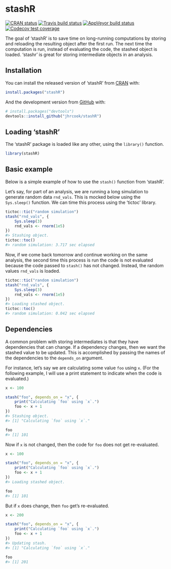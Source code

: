 
<!-- README.md is generated from README.Rmd. Please edit that file -->

# stashR

<!-- badges: start -->

[![CRAN
status](https://www.r-pkg.org/badges/version/stashR)](https://CRAN.R-project.org/package=stashR)
[![Travis build
status](https://travis-ci.org/jhrcook/stashR.svg?branch=master)](https://travis-ci.org/jhrcook/stashR)
[![AppVeyor build
status](https://ci.appveyor.com/api/projects/status/github/jhrcook/stashR?branch=master&svg=true)](https://ci.appveyor.com/project/jhrcook/stashR)
[![Codecov test
coverage](https://codecov.io/gh/jhrcook/stashR/branch/master/graph/badge.svg)](https://codecov.io/gh/jhrcook/stashR?branch=master)
<!-- badges: end -->

The goal of ‘stashR’ is to save time on long-running computations by
storing and reloading the resulting object after the first run. The next
time the computation is run, instead of evaluating the code, the stashed
object is loaded. ‘stashr’ is great for storing intermediate objects in
an analysis.

## Installation

You can install the released version of ‘stashR’ from
[CRAN](https://CRAN.R-project.org) with:

``` r
install.packages("stashR")
```

And the development version from
[GitHub](https://github.com/jhrcook/stashR) with:

``` r
# install.packages("devtools")
devtools::install_github("jhrcook/stashR")
```

## Loading ‘stashR’

The ‘stashR’ package is loaded like any other, using the `library()`
function.

``` r
library(stashR)
```

## Basic example

Below is a simple example of how to use the `stash()` function from
‘stashR’.

Let’s say, for part of an analysis, we are running a long simulation to
generate random data `rnd_vals`. This is mocked below using the
`Sys.sleep()` function. We can time this process using the ‘tictoc’
library.

``` r
tictoc::tic("random simulation")
stash("rnd_vals", {
    Sys.sleep(3)
    rnd_vals <- rnorm(1e5)
})
#> Stashing object.
tictoc::toc()
#> random simulation: 3.717 sec elapsed
```

Now, if we come back tomorrow and continue working on the same analysis,
the second time this process is run the code is not evaluated because
the code passed to `stash()` has not changed. Instead, the random values
`rnd_vals` is loaded.

``` r
tictoc::tic("random simulation")
stash("rnd_vals", {
    Sys.sleep(3)
    rnd_vals <- rnorm(1e5)
})
#> Loading stashed object.
tictoc::toc()
#> random simulation: 0.042 sec elapsed
```

## Dependencies

A common problem with storing intermediates is that they have
dependencies that can change. If a dependency changes, then we want the
stashed value to be updated. This is accomplished by passing the names
of the dependencies to the `depends_on` argument.

For instance, let’s say we are calculating some value `foo` using `x`.
(For the following example, I will use a print statement to indicate
when the code is evaluated.)

``` r
x <- 100

stash("foo", depends_on = "x", {
    print("Calculating `foo` using `x`.")
    foo <- x + 1
})
#> Stashing object.
#> [1] "Calculating `foo` using `x`."

foo
#> [1] 101
```

Now if `x` is not changed, then the code for `foo` does not get
re-evaluated.

``` r
x <- 100

stash("foo", depends_on = "x", {
    print("Calculating `foo` using `x`.")
    foo <- x + 1
})
#> Loading stashed object.

foo
#> [1] 101
```

But if `x` does change, then `foo` get’s re-evaluated.

``` r
x <- 200

stash("foo", depends_on = "x", {
    print("Calculating `foo` using `x`.")
    foo <- x + 1
})
#> Updating stash.
#> [1] "Calculating `foo` using `x`."

foo
#> [1] 201
```
